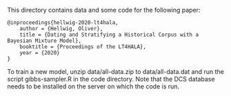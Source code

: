 This directory contains data and some code for the following paper:

```
@inproceedings{hellwig-2020-lt4hala,
	author = {Hellwig, Oliver},
	title = {Dating and Stratifying a Historical Corpus with a Bayesian Mixture Model},
	booktitle = {Proceedings of the LT4HALA},
	year = {2020}
}
```

To train a new model, unzip data/all-data.zip to data/all-data.dat and run the script gibbs-sampler.R in the code directory.
Note that the DCS database needs to be installed on the server on which the code is run.
